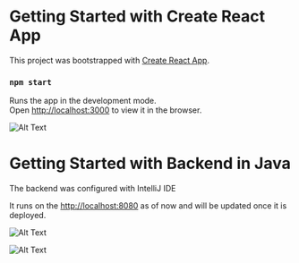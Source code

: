 # Getting Started with Create React App

This project was bootstrapped with [Create React App](https://github.com/facebook/create-react-app).
### `npm start`

Runs the app in the development mode.\
Open [http://localhost:3000](http://localhost:3000) to view it in the browser.

![ Alt Text](https://media.giphy.com/media/HV6kxFqRwuHyQSWBaI/giphy.gif)

# Getting Started with Backend in Java
The backend was configured with IntelliJ IDE

It runs on the [http://localhost:8080](http://localhost:8080) as of now and will be updated once it is deployed.

![ Alt Text](https://media.giphy.com/media/GQcRyo4emrTw2vrJqw/giphy.gif)

![ Alt Text](https://media.giphy.com/media/I6XQPmWaqgP3Vu2qqh/giphy.gif)
